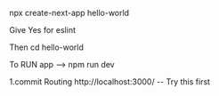 npx create-next-app hello-world

Give Yes for eslint

Then
cd hello-world

To RUN app --> npm run dev

1.commit Routing 
http://localhost:3000/ -- Try this first
